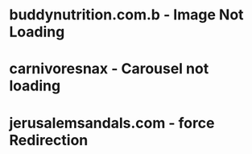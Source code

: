 # buddynutrition.com.b - Image Not Loading
# carnivoresnax - Carousel not loading
# jerusalemsandals.com - force Redirection